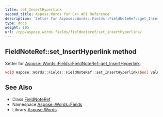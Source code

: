 ```yaml
---
title: set_InsertHyperlink
second_title: Aspose.Words for C++ API Reference
description: 'Setter for Aspose::Words::Fields::FieldNoteRef::get_InsertHyperlink.'
type: docs
weight: 105
url: /cpp/aspose.words.fields/fieldnoteref/set_inserthyperlink/
---
```

## FieldNoteRef::set_InsertHyperlink method


Setter for [Aspose::Words::Fields::FieldNoteRef::get_InsertHyperlink](../get_inserthyperlink/).

```cpp
void Aspose::Words::Fields::FieldNoteRef::set_InsertHyperlink(bool value)
```

## See Also

* Class [FieldNoteRef](../)
* Namespace [Aspose::Words::Fields](../../)
* Library [Aspose.Words](../../../)
